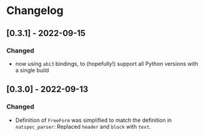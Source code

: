 # Changelog
## [0.3.1] - 2022-09-15
### Changed
- now using `abi3` bindings, to (hopefully!) support all Python versions with a single build

## [0.3.0] - 2022-09-13
### Changed
- Definition of `FreeForm` was simplified to match the definition in `natspec_parser`: Replaced `header` and `block` with `text`.